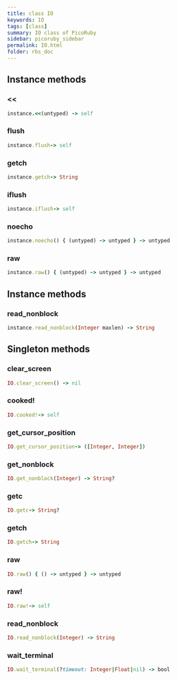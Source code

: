 ```yaml
---
title: class IO
keywords: IO
tags: [class]
summary: IO class of PicoRuby
sidebar: picoruby_sidebar
permalink: IO.html
folder: rbs_doc
---
```

## Instance methods
### <<

```ruby
instance.<<(untyped) -> self
```
### flush

```ruby
instance.flush-> self
```
### getch

```ruby
instance.getch-> String
```
### iflush

```ruby
instance.iflush-> self
```
### noecho

```ruby
instance.noecho() { (untyped) -> untyped } -> untyped
```
### raw

```ruby
instance.raw() { (untyped) -> untyped } -> untyped
```
## Instance methods
### read_nonblock

```ruby
instance.read_nonblock(Integer maxlen) -> String
```
## Singleton methods
### clear_screen

```ruby
IO.clear_screen() -> nil
```
### cooked!

```ruby
IO.cooked!-> self
```
### get_cursor_position

```ruby
IO.get_cursor_position-> ([Integer, Integer])
```
### get_nonblock

```ruby
IO.get_nonblock(Integer) -> String?
```
### getc

```ruby
IO.getc-> String?
```
### getch

```ruby
IO.getch-> String
```
### raw

```ruby
IO.raw() { () -> untyped } -> untyped
```
### raw!

```ruby
IO.raw!-> self
```
### read_nonblock

```ruby
IO.read_nonblock(Integer) -> String
```
### wait_terminal

```ruby
IO.wait_terminal(?timeout: Integer|Float|nil) -> bool
```
